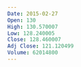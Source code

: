 ```yaml
---
Date: 2015-02-27
Open: 130
High: 130.570007
Low: 128.240005
Close: 128.460007
Adj Close: 121.120499
Volume: 62014800
---
```

